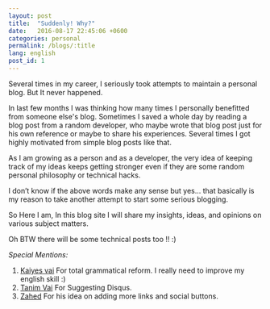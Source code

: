 ```yaml
---
layout: post
title:  "Suddenly! Why?"
date:   2016-08-17 22:45:06 +0600
categories: personal
permalink: /blogs/:title
lang: english
post_id: 1
---
```

Several times in my career, I seriously took attempts to maintain a personal blog. But It never happened.

In last few months I was thinking how many times I personally benefitted from someone else's blog. Sometimes I saved a whole day by reading a blog post from a random developer, who maybe wrote that blog post just for his own reference or maybe to share his experiences. Several times I got highly motivated from simple blog posts like that.

As I am growing as a person and as a developer, the very idea of keeping track of my ideas keeps getting stronger even if they are some random personal philosophy or technical hacks.

I don’t know if the above words make any sense but yes... that basically is my reason to take another attempt to start some serious blogging.

So Here I am, In this blog site I will share my insights, ideas, and opinions on various subject matters.

Oh BTW there will be some technical posts too !! :)

_Special Mentions:_

1. [Kaiyes vai](https://github.com/kaiyes) For total grammatical reform. I really need to improve my english skill :)
2. [Tanim Vai](http://adnan.quaium.com/) For Suggesting Disqus.
3. [Zahed](https://github.com/zahedul) For his idea on adding more links and social buttons.
